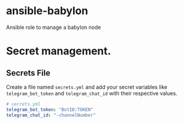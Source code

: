 # ansible-babylon
Ansible role to manage a babylon node

# Secret management.
## Secrets File

Create a file named `secrets.yml` and add your secret variables like `telegram_bot_token` and `telegram_chat_id` with their respective values.

```yaml
# secrets.yml
telegram_bot_token: "BotID:TOKEN"
telegram_chat_id: "-channelNumber"

